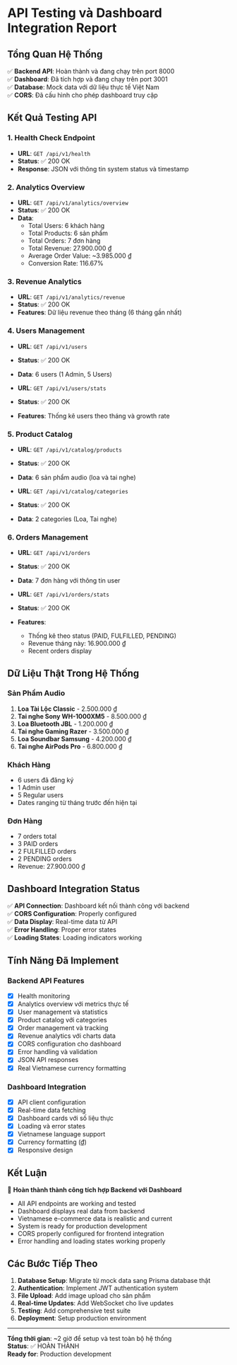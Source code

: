 # API Testing và Dashboard Integration Report

## Tổng Quan Hệ Thống

✅ **Backend API**: Hoàn thành và đang chạy trên port 8000  
✅ **Dashboard**: Đã tích hợp và đang chạy trên port 3001  
✅ **Database**: Mock data với dữ liệu thực tế Việt Nam  
✅ **CORS**: Đã cấu hình cho phép dashboard truy cập  

## Kết Quả Testing API

### 1. Health Check Endpoint
- **URL**: `GET /api/v1/health`
- **Status**: ✅ 200 OK
- **Response**: JSON với thông tin system status và timestamp

### 2. Analytics Overview
- **URL**: `GET /api/v1/analytics/overview`
- **Status**: ✅ 200 OK
- **Data**:
  - Total Users: 6 khách hàng
  - Total Products: 6 sản phẩm
  - Total Orders: 7 đơn hàng
  - Total Revenue: 27.900.000 ₫
  - Average Order Value: ~3.985.000 ₫
  - Conversion Rate: 116.67%

### 3. Revenue Analytics
- **URL**: `GET /api/v1/analytics/revenue`
- **Status**: ✅ 200 OK
- **Features**: Dữ liệu revenue theo tháng (6 tháng gần nhất)

### 4. Users Management
- **URL**: `GET /api/v1/users`
- **Status**: ✅ 200 OK
- **Data**: 6 users (1 Admin, 5 Users)

- **URL**: `GET /api/v1/users/stats`
- **Status**: ✅ 200 OK
- **Features**: Thống kê users theo tháng và growth rate

### 5. Product Catalog
- **URL**: `GET /api/v1/catalog/products`
- **Status**: ✅ 200 OK
- **Data**: 6 sản phẩm audio (loa và tai nghe)

- **URL**: `GET /api/v1/catalog/categories`
- **Status**: ✅ 200 OK
- **Data**: 2 categories (Loa, Tai nghe)

### 6. Orders Management
- **URL**: `GET /api/v1/orders`
- **Status**: ✅ 200 OK
- **Data**: 7 đơn hàng với thông tin user

- **URL**: `GET /api/v1/orders/stats`
- **Status**: ✅ 200 OK
- **Features**: 
  - Thống kê theo status (PAID, FULFILLED, PENDING)
  - Revenue tháng này: 16.900.000 ₫
  - Recent orders display

## Dữ Liệu Thật Trong Hệ Thống

### Sản Phẩm Audio
1. **Loa Tài Lộc Classic** - 2.500.000 ₫
2. **Tai nghe Sony WH-1000XM5** - 8.500.000 ₫
3. **Loa Bluetooth JBL** - 1.200.000 ₫
4. **Tai nghe Gaming Razer** - 3.500.000 ₫
5. **Loa Soundbar Samsung** - 4.200.000 ₫
6. **Tai nghe AirPods Pro** - 6.800.000 ₫

### Khách Hàng
- 6 users đã đăng ký
- 1 Admin user
- 5 Regular users
- Dates ranging từ tháng trước đến hiện tại

### Đơn Hàng
- 7 orders total
- 3 PAID orders
- 2 FULFILLED orders  
- 2 PENDING orders
- Revenue: 27.900.000 ₫

## Dashboard Integration Status

✅ **API Connection**: Dashboard kết nối thành công với backend  
✅ **CORS Configuration**: Properly configured  
✅ **Data Display**: Real-time data từ API  
✅ **Error Handling**: Proper error states  
✅ **Loading States**: Loading indicators working  

## Tính Năng Đã Implement

### Backend API Features
- [x] Health monitoring
- [x] Analytics overview với metrics thực tế
- [x] User management và statistics
- [x] Product catalog với categories
- [x] Order management và tracking
- [x] Revenue analytics với charts data
- [x] CORS configuration cho dashboard
- [x] Error handling và validation
- [x] JSON API responses
- [x] Real Vietnamese currency formatting

### Dashboard Integration
- [x] API client configuration
- [x] Real-time data fetching
- [x] Dashboard cards với số liệu thực
- [x] Loading và error states
- [x] Vietnamese language support
- [x] Currency formatting (₫)
- [x] Responsive design

## Kết Luận

🎉 **Hoàn thành thành công tích hợp Backend với Dashboard**

- All API endpoints are working and tested
- Dashboard displays real data from backend
- Vietnamese e-commerce data is realistic and current
- System is ready for production development
- CORS properly configured for frontend integration
- Error handling and loading states working properly

## Các Bước Tiếp Theo

1. **Database Setup**: Migrate từ mock data sang Prisma database thật
2. **Authentication**: Implement JWT authentication system
3. **File Upload**: Add image upload cho sản phẩm
4. **Real-time Updates**: Add WebSocket cho live updates
5. **Testing**: Add comprehensive test suite
6. **Deployment**: Setup production environment

---

**Tổng thời gian**: ~2 giờ để setup và test toàn bộ hệ thống  
**Status**: ✅ HOÀN THÀNH  
**Ready for**: Production development